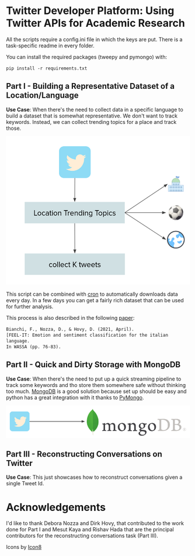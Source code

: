 # Twitter Developer Platform: Using Twitter APIs for Academic Research

All the scripts require a config.ini file in which the keys are put. There is a task-specific readme in 
every folder.

You can install the required packages (tweepy and pymongo) with:

    pip install -r requirements.txt

## Part I - Building a Representative Dataset of a Location/Language

**Use Case**: When there's the need to collect data in a specific language to build a dataset that is somewhat
representative. We don't want to track keywords. Instead, we can collect trending topics for a place and track those.

![](img/part_1.png)

This script can be combined with [cron](https://en.wikipedia.org/wiki/Cron) to automatically downloads data every day.
In a few days you can get a fairly rich dataset that can be used for further analysis.

This process is also described in the following [paper](https://aclanthology.org/2021.wassa-1.8/):

    Bianchi, F., Nozza, D., & Hovy, D. (2021, April). 
    [FEEL-IT: Emotion and sentiment classification for the italian language. 
    In WASSA (pp. 76-83).


## Part II - Quick and Dirty Storage with MongoDB

**Use Case**: When there's the need to put up a quick streaming pipeline to track some keywords and
tho store them somewhere safe without thinking too much. [MongoDB](https://www.mongodb.com/) is a good solution because set up
should be easy and python has a great integration with it thanks to [PyMongo](https://pymongo.readthedocs.io/en/stable/).

![](img/part_2.png)

## Part III - Reconstructing Conversations on Twitter

**Use Case**: This just showcases how to reconstruct conversations given a single Tweet Id.

# Acknowledgements

I'd like to thank Debora Nozza and Dirk Hovy, that contributed to the work done for Part I and Mesut Kaya and Rishav Hada that are the principal contributors for the reconstructing conversations task (Part III).

Icons by [Icon8](https://icons8.com/icons/)
